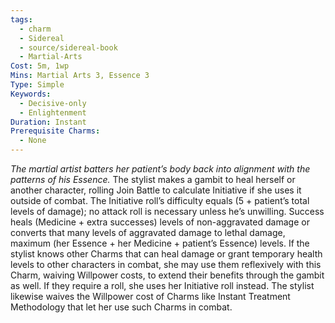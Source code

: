 ```yaml
---
tags:
  - charm
  - Sidereal
  - source/sidereal-book
  - Martial-Arts
Cost: 5m, 1wp
Mins: Martial Arts 3, Essence 3
Type: Simple
Keywords:
  - Decisive-only
  - Enlightenment
Duration: Instant
Prerequisite Charms:
  - None
---
```

*The martial artist batters her patient’s body back into alignment with the patterns of his Essence.*
The stylist makes a gambit to heal herself or another character, rolling Join Battle to calculate Initiative if she uses it outside of combat. The Initiative roll’s difficulty equals (5 + patient’s total levels of damage); no attack roll is necessary unless he’s unwilling. Success heals (Medicine + extra successes) levels of non-aggravated damage or converts that many levels of aggravated damage to lethal damage, maximum (her Essence + her Medicine + patient’s Essence) levels. 
If the stylist knows other Charms that can heal damage or grant temporary health levels to other characters in combat, she may use them reflexively with this Charm, waiving Willpower costs, to extend their benefits through the gambit as well. If they require a roll, she uses her Initiative roll instead. The stylist likewise waives the Willpower cost of Charms like Instant Treatment Methodology that let her use such Charms in combat.